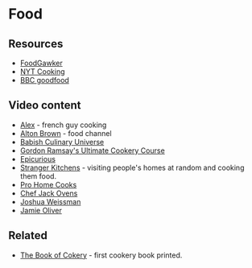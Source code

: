 # Food

## Resources

* [FoodGawker](https://foodgawker.com)
* [NYT Cooking](https://cooking.nytimes.com)
* [BBC goodfood](https://www.bbcgoodfood.com)

## Video content

* [Alex](https://www.youtube.com/user/FrenchGuyCooking) - french guy cooking
* [Alton Brown](https://www.youtube.com/channel/UCfDNi1aEljAQ17mUrfUjkvg) - food channel
* [Babish Culinary Universe](https://www.youtube.com/channel/UCJHA\_jMfCvEnv-3kRjTCQXw)
* [Gordon Ramsay's Ultimate Cookery Course](https://www.youtube.com/watch?v=VtsSQsE4Crg\&list=PLGZ2aOrTCe8\_SUz0c8d7vld6qMGv7qjAm\&index=20)
* [Epicurious](https://www.youtube.com/channel/UCcjhYlL1WRBjKaJsMH\_h7Lg)
* [Stranger Kitchens](https://www.youtube.com/channel/UCQEzBGVcHU5Md7n-92AMI4A) - visiting people's homes at random and cooking them food.
* [Pro Home Cooks](https://www.youtube.com/channel/UCzH5n3Ih5kgQoiDAQt2FwLw)
* [Chef Jack Ovens](https://www.youtube.com/channel/UCqRdvREgI2qLnKtiMfswzZQ)
* [Joshua Weissman](https://www.youtube.com/channel/UChBEbMKI1eCcejTtmI32UEw)
* [Jamie Oliver](https://www.youtube.com/channel/UCpSgg\_ECBj25s9moCDfSTsA)

## Related

* [The Book of Cokery](https://en.wikipedia.org/wiki/The\_Boke\_of\_Cokery) - first cookery book printed.
